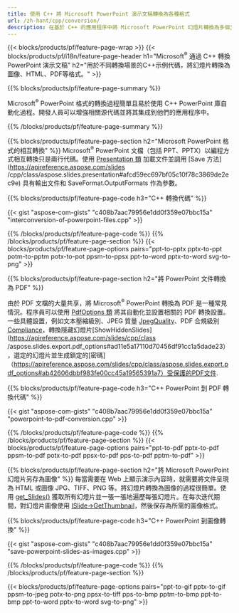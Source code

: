 ```yaml
---
title: 使用 C++ 將 Microsoft PowerPoint 演示文稿轉換為各種格式
url: /zh-hant/cpp/conversion/
description: 在基於 C++ 的應用程序中將 Microsoft PowerPoint 幻燈片轉換為多個文件，包括 HTML、PDF 和圖像格式。
---
```


{{< blocks/products/pf/feature-page-wrap >}}
{{< blocks/products/pf/i18n/feature-page-header h1="Microsoft<sup>®</sup> 通過 C++ 轉換 PowerPoint 演示文稿" h2="用於不同轉換場景的C++示例代碼，將幻燈片轉換為圖像、HTML、PDF等格式。" >}}

{{% blocks/products/pf/feature-page-summary %}}

Microsoft<sup>®</sup> PowerPoint 格式的轉換過程簡單且易於使用 C++ PowerPoint 庫自動化過程。開發人員可以增強相關源代碼並將其集成到他們的應用程序中。 

{{% /blocks/products/pf/feature-page-summary  %}}

{{% blocks/products/pf/feature-page-section  h2="Microsoft PowerPoint 格式的相互轉換" %}}
Microsoft<sup>®</sup> PowerPoint 文檔（包括 PPT、PPTX）以編程方式相互轉換只是兩行代碼。使用 [Presentation 類](https://apireference.aspose.com/slides/cpp/class/aspose.slides.presentation) 加載文件並調用 [Save 方法](https://apireference.aspose.com/slides /cpp/class/aspose.slides.presentation#afcd59ec697bf05c10f78c3869de2ec9e) 具有輸出文件和 SaveFormat.OutputFormats 作為參數。

{{% blocks/products/pf/feature-page-code h3="C++ 轉換代碼" %}}

{{< gist "aspose-com-gists" "c408b7aac79956e1dd0f359e07bbc15a" "interconversion-of-powerpoint-files.cpp" >}}


{{% /blocks/products/pf/feature-page-code  %}}
{{% /blocks/products/pf/feature-page-section %}}
{{< blocks/products/pf/feature-page-options pairs="ppt-to-pptx pptx-to-ppt potm-to-pptm potx-to-pot ppsm-to-ppsx ppt-to-word pptx-to-word svg-to-png" >}}


{{% blocks/products/pf/feature-page-section  h2="將 PowerPoint 文件轉換為 PDF" %}}

由於 PDF 文檔的大量共享，將 Microsoft<sup>®</sup> PowerPoint 轉換為 PDF 是一種常見情況。程序員可以使用 [PdfOptions 類](https://apireference.aspose.com/slides/cpp/class/aspose.slides.export.pdf_options) 將其自動化並設​​置相關的 PDF 轉換設置。一些具體設置，例如文本壓縮級別、JPEG 質量 [JpegQuality](https://apireference.aspose.com/slides/cpp/class/aspose.slides.export.pdf_options#a6bbf3bd303430757aa85ac9e3d184861)、PDF 合規級別 [Compliance](https://apireference.aspose.com/slides/cpp/class/aspose.slides.export.pdf_options#aa9dfc92dd22455248ac171c24876cb8f)，轉換隱藏幻燈片[ShowHiddenSlides](https://apireference.aspose.com/slides/cpp/class /aspose.slides.export.pdf_options#ad11e5a17110d70456df91cc1a5dade23），選定的幻燈片並生成鎖定的[密碼]（https://apireference.aspose.com/slides/cpp/class/aspose.slides.export.pdf_options#ab42606dbbf983fe00cc45a19565391a7）受保護的PDF文件.

{{% blocks/products/pf/feature-page-code h3="C++ PowerPoint 到 PDF 轉換代碼" %}}

{{< gist "aspose-com-gists" "c408b7aac79956e1dd0f359e07bbc15a" "powerpoint-to-pdf-conversion.cpp" >}}

{{% /blocks/products/pf/feature-page-code  %}}
{{% /blocks/products/pf/feature-page-section %}}
{{< blocks/products/pf/feature-page-options pairs="ppt-to-pdf pptx-to-pdf ppsm-to-pdf potx-to-pdf ppsx-to-pdf pps-to-pdf pptm-to-pdf" >}}


{{% blocks/products/pf/feature-page-section  h2="將 Microsoft PowerPoint 幻燈片另存為圖像" %}}
每當需要在 Web 上顯示演示內容時，就需要將文件呈現為 HTML 或圖像 JPG、TIFF、PNG 等。將幻燈片轉換為圖像的過程很簡單。使用 [get_Slides()](https://apireference.aspose.com/slides/cpp/class/aspose.slides.presentation#a9981b38f5a01d9fa5482f05b0a75974c) 獲取所有幻燈片並一張一張地遍歷每張幻燈片。在每次迭代期間，對幻燈片圖像使用 [ISlide->GetThumbnail](https://apireference.aspose.com/slides/cpp/class/aspose.slides.i_slide#a7bd377d403ff886232df21351c1fe783)，然後保存為所需的圖像格式。 

{{% blocks/products/pf/feature-page-code h3="C++ PowerPoint 到圖像轉換" %}}

{{< gist "aspose-com-gists" "c408b7aac79956e1dd0f359e07bbc15a" "save-powerpoint-slides-as-images.cpp" >}}

{{% /blocks/products/pf/feature-page-code %}}
{{% /blocks/products/pf/feature-page-section %}}

{{< blocks/products/pf/feature-page-options pairs="ppt-to-gif pptx-to-gif ppsm-to-jpeg potx-to-png ppsx-to-tiff pps-to-bmp pptm-to-bmp ppt-to-bmp ppt-to-word pptx-to-word svg-to-png" >}}